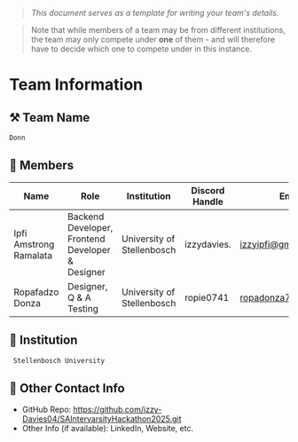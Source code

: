 > *This document serves as a template for writing your team's details.*

> Note that while members of a team may be from different institutions, the team may only compete under **one** of them - and will therefore have to decide which one to compete under in this instance.

# Team Information

## ⚒️ Team Name
``` c
Donn
```

## 👥 Members
| Name     | Role                | Institution           | Discord Handle | Email |
|----------|---------------------|-----------------------| -------------------|-------------|
| Ipfi Amstrong Ramalata   | Backend Developer, Frontend Developer & Designer  | University of Stellenbosch| izzydavies. | <izzyipfi@gmail.com> |
| Ropafadzo Donza   |  Designer, Q & A Testing | University of Stellenbosch | ropie0741 |  <ropadonza7@gmail.com> |

## 🏫 Institution
``` c
 Stellenbosch University
```

## 📧 Other Contact Info
- GitHub Repo: <https://github.com/izzy-Davies04/SAIntervarsityHackathon2025.git>
- Other Info (if available): LinkedIn, Website, etc.
